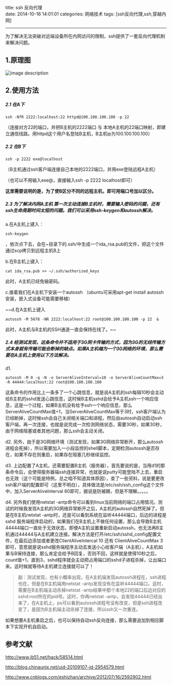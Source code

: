 title: ssh 反向代理    
date: 2014-10-16 14:01:01
categories: 网络技术 
tags: [ssh反向代理,ssh,穿越内网] 

---

为了解决无法突破对远端设备所在内网访问的限制，ssh提供了一套反向代理机制来解决问题。

<!--more-->
## 1.原理图

![image description](http://7xkz95.com1.z0.glb.clouddn.com/15-8-9/58003707.jpg)

## 2.使用方法
##### 2.1 在A下

```
ssh -NfR 2222:localhost:22 httpd@100.100.100.100 -p 22
```
（连接对方22的端口，并把B主机的2222端口 与 本地A主机的22端口映射，即建立通信线路。用httpd这个用户名登陆B主机，B主机ip为100.100.100.100）
##### 2.2 在B下

```
ssh -p 2222 exe@localhost
```

（B主机通过ssh客户端连接自己本地的2222端口，并用exe登陆远程A主机）

（也可以不用输入exe@，直接输入ssh -p 2222 localhost即可）

**这里需要说明的是，为了使B区分不同的远程主机，即可用端口号加以区分。**

##### 2.3 为了解决内网A主机 第一次主动连接B主机时，需要输入密码的问题，还有ssh生命周期时间太短的问题。我们可以采用ssh-keygen和autossh解决。

a.在A主机上键入：
```
ssh-keygen
```
 ，依次点下去，会在~目录下的.ssh/中生成一个ida_rsa.pub的文件，把这个文件通过scp拷贝到远程主机B上

b.在B主机上键入：
```
cat ida_rsa.pub >> ~/.ssh/authorized_keys
```


此时，A主机已经免输密码。

c.接着我们在A主机下安装一个autossh （ubuntu可采用apt-get install autossh安装，嵌入式设备可能需要移植）

~~d.在A主机上键入 
```
autossh -M 5678 -NR 2222:localhost:22 root@100.100.100.100 -p 22  & 
```

此时，A主机与B主机的SSH通道一直会保持在线了。~~


##### 2.4 经测试发现，这条命令并不适用于3G网卡传输的方式，因为3G的无线传输方式本身就有传输可能会断掉的缺点。如果A主机端为一个3G网络的环境，那么需要在A主机上使用以下方法解决。
d1.    
```
autossh -M 0 -q -N -o ServerAliveInterval=10 -o ServerAliveCountMax=3 -R 44444:localhost:22 root@100.100.100.100
```
这条命令的作用比上一条多了一个心跳信息，就是说A主机的ssh每隔10秒会主动给B主机的sshd发送心跳信息，这时候B主机sshd会给予A主机ssh一个响应信息，这是一个过程，如果B主机没有给予ssh一个响应信息，那么ServerAliveCountMax值+1，当ServerAliveCountMax等于3时，ssh客户端认为已经断掉，这时候ssh会自己关闭相关端口和进程，然后由autossh自动启动ssh客户端，再一次连接，也就是说完成一次检测网络状态，需要30秒，如果30秒，由于网络阻塞或者其他问题，那么ssh会主动关闭。

d2.   另外，由于是3G网络环境（测试发现，如果3G网络异常断开，那么autossh进程会死掉），所以需要加入一小段监控的shell脚本，定期检测autossh是否存在，如果不存在则重启，如果存在阻塞几秒继续监控。

d3.   上边配置了A主机，还需要配置B主机（服务器），首先要说的是，当用d1的那条命令后，会使得服务器端ssh连接异常，也就是说putty可能登陆不上去，重启也无效（这个可能是特例，总之咱不知道具体原因），查了一些资料，说是要更改ssh客户端的配置即可（这里不明白），具体做法是/etc/ssh/ssh_config这个文件中，加入ServerAliveInterval 60即可，据说是防被踢，但是不理解。。。。。

d4. 另外我们使用netstat -antp命令可以看到linux当前网络的端口占用情况。测试的时候我发现A主机的3G网络异常断开之后，A主机的autossh自然死掉了。但是在B主机netstat -antp时，还是可以看到系统在监听44444端口，后边的进程是sshd 服务端程序启动的，如果我们在B主机上不做任何设置，那么会导致B主机44444端口一直处于无效状态，即便A主机设置重新启动autossh，也无法再B主机通过44444与A主机建立连接。解决方法是打开/etc/ssh/sshd_config配置文件，在最后边添加或者更改ClientAliveIntercal 10 还有 ClientAliveCountMax 3即可，意思就是说sshd服务端程序主动去发送小心给客户端（A主机），A主机如果与B保持连接，那么肯定会给予B回复，否则不回，这样就是使得10秒之后，count值+1，直到3，sshd程序就会主动把占用端口的sshd子进程杀掉，让出端口来。这时候就等待A主机建立连接就可以了！
> 
> 副：测试发现，也有小概率出现，在A主机端发现autossh进程在，ssh进程也在，但是在B主机端用netstat -antp发现没有在监听44444端口。这时，需要在B主机端主动杀掉netstat -antp结果中那个本地22的端口后边对应的sshd:root所在的pid号。这时，你再netstat -antp，会发现44444已经出来了，在A主机上，ps可以看到autossh进程号没有改变，但是ssh进程改变了，是因为B主机端主动杀掉了连接，所以ssh又一次重连。 
> 
如果想要A主机重启之后，也可以保持自动ssh反向连接，那么需要追加到相应脚本下实现开机自启动。

## 参考文献

http://www.jb51.net/hack/58514.html

http://blog.chinaunix.net/uid-20109107-id-2954579.html

http://www.cnblogs.com/eshizhan/archive/2012/07/16/2592902.html